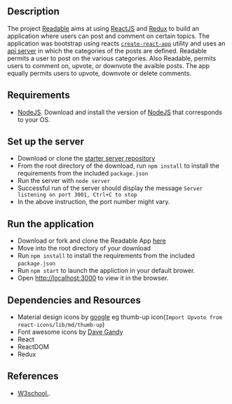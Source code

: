 ## Description
The project [Readable](https://github.com/Alex-Cabrel/reactjs-readable) aims at using [ReactJS](https://reactjs.org/) and [Redux](http://redux.js.org/) to build an application where users can post and comment on certain topics. The application was bootstrap using reacts [`create-react-app`](https://github.com/facebookincubator/create-react-app) utility and uses an [api server](https://github.com/udacity/reactnd-project-readable-starter) in which the categories of the posts are defined. Readable permits a user to post on the various categories. Also Readable, permits users to comment on, upvote, or downvote the avaible posts. The app equally permits users to upvote, downvote or delete comments. 

## Requirements 
* [NodeJS](https://nodejs.org/en/download/). Download and install the version of [NodeJS](https://nodejs.org/en/download/) that corresponds to your OS.

## Set up the server
* Download or clone the [starter server repository](https://github.com/udacity/reactnd-project-readable-starter)
* From the root directory of the download, run `npm install` to install the requirements from the included `package.json`
* Run the server with `node server`
* Successful run of the server should display the message `Server listening on port 3001, Ctrl+C to stop`
* In the above instruction, the port number might vary. 

## Run the application 

* Download or fork and clone the Readable App [here](https://github.com/Alex-Cabrel/reactjs-readable)
* Move into the root directory of your download 
* Run `npm install` to install the requirements from the included `package.json`
* Run `npm start` to launch the appliction in your default brower.
* Open [http://localhost:3000](http://localhost:3000) to view it in the browser.

## Dependencies and Resources
* Material design icons by [google](https://gorangajic.github.io/react-icons/md.html) eg thumb-up icon(`Import Upvote from react-icons/lib/md/thumb-up`)
* Font awesome icons by [Dave Gandy](https://gorangajic.github.io/react-icons/fa.html)
* React 
* ReactDOM
* Redux

## References 
* [W3school.](https://www.w3schools.com/css/css_howto.asp).


